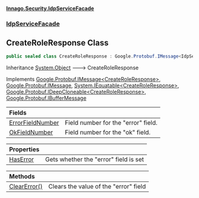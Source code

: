 #### [Innago\.Security\.IdpServiceFacade](../../index.md 'index')
### [IdpServiceFacade](../index.md 'IdpServiceFacade')

## CreateRoleResponse Class

```csharp
public sealed class CreateRoleResponse : Google.Protobuf.IMessage<IdpServiceFacade.CreateRoleResponse>, Google.Protobuf.IMessage, System.IEquatable<IdpServiceFacade.CreateRoleResponse>, Google.Protobuf.IDeepCloneable<IdpServiceFacade.CreateRoleResponse>, Google.Protobuf.IBufferMessage
```

Inheritance [System\.Object](https://learn.microsoft.com/en-us/dotnet/api/system.object 'System\.Object') &#129106; CreateRoleResponse

Implements [Google\.Protobuf\.IMessage&lt;](https://learn.microsoft.com/en-us/dotnet/api/google.protobuf.imessage-1 'Google\.Protobuf\.IMessage\`1')[CreateRoleResponse](index.md 'IdpServiceFacade\.CreateRoleResponse')[&gt;](https://learn.microsoft.com/en-us/dotnet/api/google.protobuf.imessage-1 'Google\.Protobuf\.IMessage\`1'), [Google\.Protobuf\.IMessage](https://learn.microsoft.com/en-us/dotnet/api/google.protobuf.imessage 'Google\.Protobuf\.IMessage'), [System\.IEquatable&lt;](https://learn.microsoft.com/en-us/dotnet/api/system.iequatable-1 'System\.IEquatable\`1')[CreateRoleResponse](index.md 'IdpServiceFacade\.CreateRoleResponse')[&gt;](https://learn.microsoft.com/en-us/dotnet/api/system.iequatable-1 'System\.IEquatable\`1'), [Google\.Protobuf\.IDeepCloneable&lt;](https://learn.microsoft.com/en-us/dotnet/api/google.protobuf.ideepcloneable-1 'Google\.Protobuf\.IDeepCloneable\`1')[CreateRoleResponse](index.md 'IdpServiceFacade\.CreateRoleResponse')[&gt;](https://learn.microsoft.com/en-us/dotnet/api/google.protobuf.ideepcloneable-1 'Google\.Protobuf\.IDeepCloneable\`1'), [Google\.Protobuf\.IBufferMessage](https://learn.microsoft.com/en-us/dotnet/api/google.protobuf.ibuffermessage 'Google\.Protobuf\.IBufferMessage')

| Fields | |
| :--- | :--- |
| [ErrorFieldNumber](ErrorFieldNumber.md 'IdpServiceFacade\.CreateRoleResponse\.ErrorFieldNumber') | Field number for the "error" field\. |
| [OkFieldNumber](OkFieldNumber.md 'IdpServiceFacade\.CreateRoleResponse\.OkFieldNumber') | Field number for the "ok" field\. |

| Properties | |
| :--- | :--- |
| [HasError](HasError.md 'IdpServiceFacade\.CreateRoleResponse\.HasError') | Gets whether the "error" field is set |

| Methods | |
| :--- | :--- |
| [ClearError\(\)](ClearError().md 'IdpServiceFacade\.CreateRoleResponse\.ClearError\(\)') | Clears the value of the "error" field |
